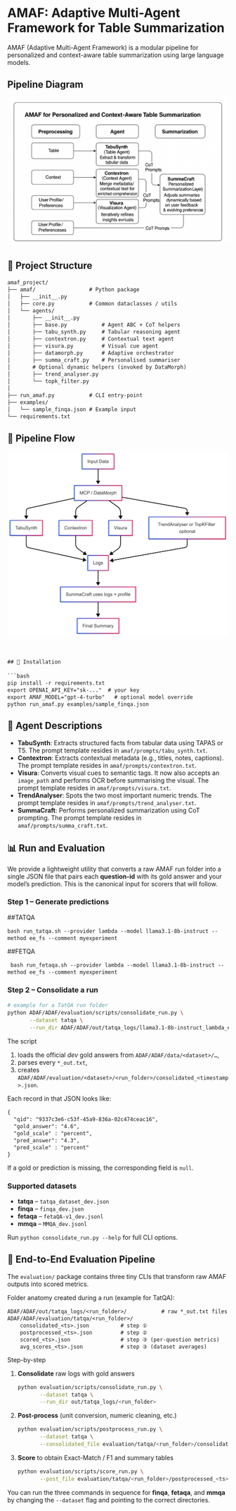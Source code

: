 # AMAF: Adaptive Multi-Agent Framework for Table Summarization

AMAF (Adaptive Multi-Agent Framework) is a modular pipeline for personalized and context-aware table summarization using large language models.



## Pipeline Diagram
![Alt text](Pipeline-ADAF.png)


## 📁 Project Structure

```
amaf_project/
├── amaf/                 # Python package
│   ├── __init__.py
│   ├── core.py           # Common dataclasses / utils
│   └── agents/
│       ├── __init__.py
│       ├── base.py           # Agent ABC + CoT helpers
│       ├── tabu_synth.py     # Tabular reasoning agent
│       ├── contextron.py     # Contextual text agent
│       ├── visura.py         # Visual cue agent
│       ├── datamorph.py      # Adaptive orchestrator
│       ├── summa_craft.py    # Personalised summariser
│       # Optional dynamic helpers (invoked by DataMorph)
│       ├── trend_analyser.py
│       └── topk_filter.py
│
├── run_amaf.py           # CLI entry‑point
├── examples/
│   └── sample_finqa.json # Example input
└── requirements.txt
```
## 🔄 Pipeline Flow
![Pipeline Flow](diagrams/ADAF_SIngle_Flow.png)
```


## 🔧 Installation

```bash
pip install -r requirements.txt
export OPENAI_API_KEY="sk-..."  # your key
export AMAF_MODEL="gpt-4-turbo"   # optional model override
python run_amaf.py examples/sample_finqa.json
```






## 🧠 Agent Descriptions
- **TabuSynth**: Extracts structured facts from tabular data using TAPAS or T5. The
  prompt template resides in `amaf/prompts/tabu_synth.txt`.
- **Contextron**: Extracts contextual metadata (e.g., titles, notes, captions). The
  prompt template resides in `amaf/prompts/contextron.txt`.
- **Visura**: Converts visual cues to semantic tags.  It now also accepts an
  `image_path` and performs OCR before summarising the visual.
  The prompt template resides in `amaf/prompts/visura.txt`.
- **TrendAnalyser**: Spots the two most important numeric trends.
  The prompt template resides in `amaf/prompts/trend_analyser.txt`.
- **SummaCraft**: Performs personalized summarization using CoT prompting. The
  prompt template resides in `amaf/prompts/summa_craft.txt`.







## 📊 Run and Evaluation
We provide a lightweight utility that converts a raw AMAF run folder into a
single JSON file that pairs each **question-id** with its gold answer and your
model’s prediction.  This is the canonical input for scorers that will follow.

### Step 1 – Generate predictions

##TATQA
```
bash run_tatqa.sh --provider lambda --model llama3.1-8b-instruct --method ee_fs --comment myexperiment
```

##FETQA
```
 bash run_fetaqa.sh --provider lambda --model llama3.1-8b-instruct --method ee_fs --comment myexperiment
```



### Step 2 – Consolidate a run
```bash
# example for a TatQA run folder
python ADAF/ADAF/evaluation/scripts/consolidate_run.py \
       --dataset tatqa \
       --run_dir ADAF/ADAF/out/tatqa_logs/llama3.1-8b-instruct_lambda_ee_fs_myexperiment_20250722_145826
```
The script
1. loads the official *dev* gold answers from `ADAF/ADAF/data/<dataset>/…`,
2. parses every `*_out.txt`,
3. creates `ADAF/ADAF/evaluation/<dataset>/<run_folder>/consolidated_<timestamp>.json`.

Each record in that JSON looks like:
```jsonc
{
  "qid": "9337c3e6-c53f-45a9-836a-02c474ceac16",
  "gold_answer": "4.6",
  "gold_scale" : "percent",
  "pred_answer": "4.3",
  "pred_scale" : "percent"
}
```
If a gold or prediction is missing, the corresponding field is `null`.

### Supported datasets
* **tatqa**  – `tatqa_dataset_dev.json`
* **finqa**  – `finqa_dev.json`
* **fetaqa** – `fetaQA-v1_dev.jsonl`
* **mmqa**   – `MMQA_dev.jsonl`

Run `python consolidate_run.py --help` for full CLI options. 

## 🏁 End-to-End Evaluation Pipeline
The `evaluation/` package contains three tiny CLIs that transform raw
AMAF outputs into scored metrics.

Folder anatomy created during a run (example for TatQA):
```
ADAF/ADAF/out/tatqa_logs/<run_folder>/           # raw *_out.txt files
ADAF/ADAF/evaluation/tatqa/<run_folder>/
    consolidated_<ts>.json          # step ①
    postprocessed_<ts>.json         # step ②
    scored_<ts>.json                # step ③ (per-question metrics)
    avg_scores_<ts>.json            # step ③ (dataset averages)
```

Step-by-step
1. **Consolidate** raw logs with gold answers
   ```bash
   python evaluation/scripts/consolidate_run.py \
          --dataset tatqa \
          --run_dir out/tatqa_logs/<run_folder>
   ```
2. **Post-process** (unit conversion, numeric cleaning, etc.)
   ```bash
   python evaluation/scripts/postprocess_run.py \
          --dataset tatqa \
          --consolidated_file evaluation/tatqa/<run_folder>/consolidated_<ts>.json
   ```
3. **Score** to obtain Exact-Match / F1 and summary tables
   ```bash
   python evaluation/scripts/score_run.py \
          --post_file evaluation/tatqa/<run_folder>/postprocessed_<ts>.json
   ```

You can run the three commands in sequence for **finqa**, **fetaqa**, and
**mmqa** by changing the `--dataset` flag and pointing to the correct
directories. 
